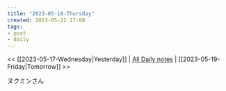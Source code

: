 ```yaml
---
title: "2023-05-18-Thursday"
created: 2023-05-22 17:08
tags:
- post
- daily
---
```


<< [[2023-05-17-Wednesday|Yesterday]] | [All Daily notes](/tags/daily) | [[2023-05-19-Friday|Tomorrow]] >>

ヌクミンさん